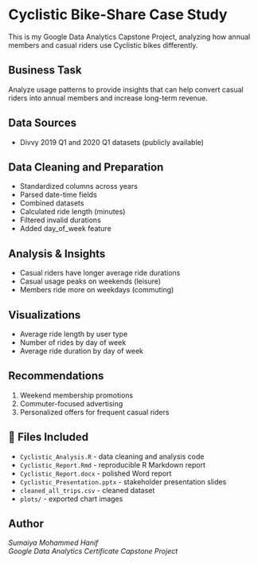 # Cyclistic Bike-Share Case Study

This is my Google Data Analytics Capstone Project, analyzing how annual members and casual riders use Cyclistic bikes differently.

## Business Task

Analyze usage patterns to provide insights that can help convert casual riders into annual members and increase long-term revenue.

##  Data Sources

- Divvy 2019 Q1 and 2020 Q1 datasets (publicly available)

##  Data Cleaning and Preparation

- Standardized columns across years
- Parsed date-time fields
- Combined datasets
- Calculated ride length (minutes)
- Filtered invalid durations
- Added day_of_week feature

##  Analysis & Insights

- Casual riders have longer average ride durations
- Casual usage peaks on weekends (leisure)
- Members ride more on weekdays (commuting)

##  Visualizations

- Average ride length by user type
- Number of rides by day of week
- Average ride duration by day of week

##  Recommendations

1. Weekend membership promotions
2. Commuter-focused advertising
3. Personalized offers for frequent casual riders

## 📎 Files Included

- `Cyclistic_Analysis.R` - data cleaning and analysis code
- `Cyclistic_Report.Rmd` - reproducible R Markdown report
- `Cyclistic_Report.docx` - polished Word report
- `Cyclistic_Presentation.pptx` - stakeholder presentation slides
- `cleaned_all_trips.csv` - cleaned dataset
- `plots/` - exported chart images

##  Author

*Sumaiya Mohammed Hanif*  
*Google Data Analytics Certificate Capstone Project*  
